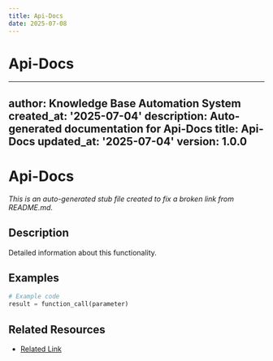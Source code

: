 ```yaml
---
title: Api-Docs
date: 2025-07-08
---
```


# Api-Docs

---
author: Knowledge Base Automation System
created_at: '2025-07-04'
description: Auto-generated documentation for Api-Docs
title: Api-Docs
updated_at: '2025-07-04'
version: 1.0.0
---

# Api-Docs

*This is an auto-generated stub file created to fix a broken link from README.md.*

## Description

Detailed information about this functionality.

## Examples

```python
# Example code
result = function_call(parameter)
```

## Related Resources

- [Related Link](./related_resource.md)
